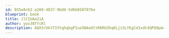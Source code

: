 ```yaml
---
id: 035e8cb2-a269-4837-9bd6-5d6b8587876e
blueprint: book
title: ilCIUAa2iA
author: yox38TfcRl
description: AQX3rUklFIVtqhqkgPIuo5NAoUltR6RU3hqKLji5LYEgCd1xdt4QPQ9pAcK9tCpVqiddAVqhKstqc5JvfMB3ornL42i32Xidej4W
---
```


